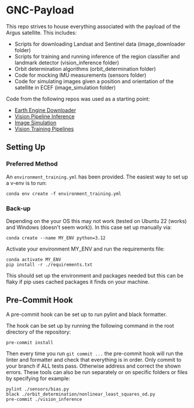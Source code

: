 # GNC-Payload
This repo strives to house everything associated with the payload of the Argus satellite. This includes:
- Scripts for downloading Landsat and Sentinel data (image_downloader folder)
- Scripts for training and running inference of the region classifier and landmark detector (vision_inference folder)
- Orbit determination algorithms (orbit_determination folder)
- Code for mocking IMU measurements (sensors folder)
- Code for simulating images given a position and orientation of the satellite in ECEF (image_simulation folder)

Code from the following repos was used as a starting point:
- [Earth Engine Downloader](https://github.com/cmuabstract/eedl)
- [Vision Pipeline Inference](https://github.com/cmu-argus-1/FSW-Jetson/tree/main/flight/vision)
- [Image Simulation](https://github.com/kyledmccleary/earth-vis-argus)
- [Vision Training Pipelines](https://github.com/cmu-argus-1/VisionTrainingGround)

## Setting Up
### Preferred Method
An `environment_training.yml` has been provided. The easiest way to set up a v-env is to run:

```
conda env create -f environment_training.yml
```

### Back-up
Depending on the your OS this may not work (tested on Ubuntu 22 (works) and Windows (doesn't seem work)). In this case set up manually via:

```
conda create --name MY_ENV python=3.12
```
Activate your environment MY_ENV and run the requirements file:

```
conda activate MY_ENV
pip install -r ./requirements.txt
```

This should set up the environment and packages needed but this can be flaky if pip uses cached packages it finds on your machine. 

## Pre-Commit Hook 
A pre-commit hook can be set up to run pylint and black formatter.

The hook can be set up by running the following command in the root directory of the repository:

```
pre-commit install
```

Then every time you run `git commit ...` the pre-commit hook will run the linter and formatter and check that everything is in order. 
Only commit to your branch if ALL tests pass. Otherwise address and correct the shown errors.
These tools can also be run separately or on specific folders or files by specifying for example:

```
pylint ./sensors/bias.py
black ./orbit_determination/nonlinear_least_squares_od.py
pre-commit ./vision_inference
```
